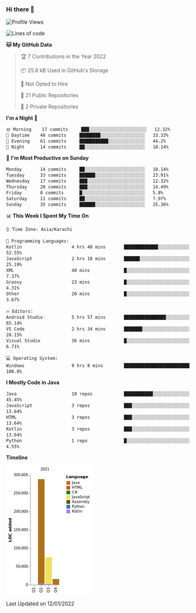 ### Hi there 👋

<!--
**BilalJaved15/BilalJaved15** is a ✨ _special_ ✨ repository because its `README.md` (this file) appears on your GitHub profile.

Here are some ideas to get you started:

- 🔭 I’m currently working on ...
- 🌱 I’m currently learning ...
- 👯 I’m looking to collaborate on ...
- 🤔 I’m looking for help with ...
- 💬 Ask me about ...
- 📫 How to reach me: ...
- 😄 Pronouns: ...
- ⚡ Fun fact: ...
-->

<!--START_SECTION:waka-->
![Profile Views](http://img.shields.io/badge/Profile%20Views-1-blue)

![Lines of code](https://img.shields.io/badge/From%20Hello%20World%20I%27ve%20Written-378%20Thousand%20lines%20of%20code-blue)

**🐱 My GitHub Data** 

> 🏆 7 Contributions in the Year 2022
 > 
> 📦 25.8 kB Used in GitHub's Storage 
 > 
> 🚫 Not Opted to Hire
 > 
> 📜 21 Public Repositories 
 > 
> 🔑 2 Private Repositories  
 > 
**I'm a Night 🦉** 

```text
🌞 Morning    17 commits     ███░░░░░░░░░░░░░░░░░░░░░░   12.32% 
🌆 Daytime    46 commits     ████████░░░░░░░░░░░░░░░░░   33.33% 
🌃 Evening    61 commits     ███████████░░░░░░░░░░░░░░   44.2% 
🌙 Night      14 commits     ██░░░░░░░░░░░░░░░░░░░░░░░   10.14%

```
📅 **I'm Most Productive on Sunday** 

```text
Monday       14 commits     ██░░░░░░░░░░░░░░░░░░░░░░░   10.14% 
Tuesday      33 commits     ██████░░░░░░░░░░░░░░░░░░░   23.91% 
Wednesday    17 commits     ███░░░░░░░░░░░░░░░░░░░░░░   12.32% 
Thursday     20 commits     ███░░░░░░░░░░░░░░░░░░░░░░   14.49% 
Friday       8 commits      █░░░░░░░░░░░░░░░░░░░░░░░░   5.8% 
Saturday     11 commits     ██░░░░░░░░░░░░░░░░░░░░░░░   7.97% 
Sunday       35 commits     ██████░░░░░░░░░░░░░░░░░░░   25.36%

```


📊 **This Week I Spent My Time On** 

```text
⌚︎ Time Zone: Asia/Karachi

💬 Programming Languages: 
Kotlin                   4 hrs 48 mins       █████████████░░░░░░░░░░░░   52.55% 
JavaScript               2 hrs 18 mins       ██████░░░░░░░░░░░░░░░░░░░   25.19% 
XML                      40 mins             █░░░░░░░░░░░░░░░░░░░░░░░░   7.37% 
Groovy                   23 mins             █░░░░░░░░░░░░░░░░░░░░░░░░   4.31% 
Other                    20 mins             █░░░░░░░░░░░░░░░░░░░░░░░░   3.67%

🔥 Editors: 
Android Studio           5 hrs 57 mins       ████████████████░░░░░░░░░   65.14% 
VS Code                  2 hrs 34 mins       ███████░░░░░░░░░░░░░░░░░░   28.15% 
Visual Studio            36 mins             █░░░░░░░░░░░░░░░░░░░░░░░░   6.71%

💻 Operating System: 
Windows                  9 hrs 8 mins        █████████████████████████   100.0%

```

**I Mostly Code in Java** 

```text
Java                     10 repos            ███████████░░░░░░░░░░░░░░   45.45% 
JavaScript               3 repos             ███░░░░░░░░░░░░░░░░░░░░░░   13.64% 
HTML                     3 repos             ███░░░░░░░░░░░░░░░░░░░░░░   13.64% 
Kotlin                   3 repos             ███░░░░░░░░░░░░░░░░░░░░░░   13.64% 
Python                   1 repo              █░░░░░░░░░░░░░░░░░░░░░░░░   4.55%

```


**Timeline**

![Chart not found](https://raw.githubusercontent.com/BilalJaved15/BilalJaved15/main/charts/bar_graph.png) 


 Last Updated on 12/01/2022
<!--END_SECTION:waka-->
